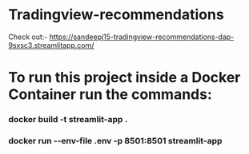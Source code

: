 # Tradingview-recommendations
Check out:- https://sandeepj15-tradingview-recommendations-dap-9sxsc3.streamlitapp.com/

# To run this project inside a Docker Container run the commands:

###  **docker build -t streamlit-app .**

###  **docker run --env-file .env -p 8501:8501 streamlit-app**

